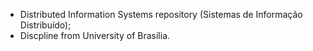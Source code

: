 - Distributed Information Systems repository (Sistemas de Informação Distribuído);
- Discpline from University of Brasília.
